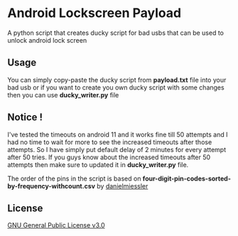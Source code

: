 # Android Lockscreen Payload

A python script that creates ducky script for bad usbs that can be used to unlock android lock screen

## Usage

You can simply copy-paste the ducky script from **payload.txt** file into your bad usb or if you want to create you own ducky script with some changes then you can use **ducky_writer.py** file 

## Notice !

I've tested the timeouts on android 11 and it works fine till 50 attempts and I had no time to wait for more to see the increased timeouts after those attempts. So I have simply put default delay of 2 minutes for every attempt after 50 tries. If you guys know about the increased timeouts after 50 attempts then make sure to updated it in **ducky_writer.py** file. 

The order of the pins in the script is based on **four-digit-pin-codes-sorted-by-frequency-withcount.csv** by [danielmiessler](https://github.com/danielmiessler/SecLists/blob/master/Passwords/Common-Credentials/four-digit-pin-codes-sorted-by-frequency-withcount.csv)

## License
[GNU General Public License v3.0](https://github.com/amanbytes/Android-Lockscreen-Payload/blob/main/LICENSE)
